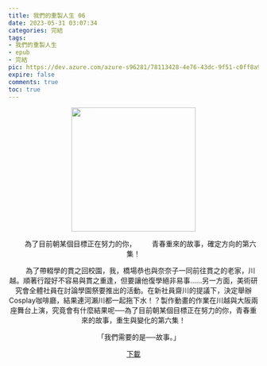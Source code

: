 ```yaml
---
title: 我們的重製人生 06
date: 2023-05-31 03:07:34
categories: 完結
tags:
- 我們的重製人生
- epub
- 完結
pic: https://dev.azure.com/azure-s96281/78113428-4e76-43dc-9f51-c0ff8a913055/_apis/git/repositories/a379171b-de46-4c10-9b0d-00da23959885/items?path=/Epub%20Cover/%E6%88%91%E5%80%91%E7%9A%84%E9%87%8D%E8%A3%BD%E4%BA%BA%E7%94%9F-06.jpg&versionDescriptor%5BversionOptions%5D=0&versionDescriptor%5BversionType%5D=0&versionDescriptor%5Bversion%5D=main&resolveLfs=true&%24format=octetStream&api-version=5.0
expire: false
comments: true
toc: true
---
```


<div style="text-align:center" class="kratos-post-content">

<img width="250px" src="https://dev.azure.com/azure-s96281/78113428-4e76-43dc-9f51-c0ff8a913055/_apis/git/repositories/a379171b-de46-4c10-9b0d-00da23959885/items?path=/Epub%20Cover/%E6%88%91%E5%80%91%E7%9A%84%E9%87%8D%E8%A3%BD%E4%BA%BA%E7%94%9F-06.jpg&versionDescriptor%5BversionOptions%5D=0&versionDescriptor%5BversionType%5D=0&versionDescriptor%5Bversion%5D=main&resolveLfs=true&%24format=octetStream&api-version=5.0">

<p>
　　為了目前朝某個目標正在努力的你，
　　青春重來的故事，確定方向的第六集！
 
　　為了帶輟學的貫之回校園，我，橋場恭也與奈奈子一同前往貫之的老家，川越。順著行蹤好不容易與貫之重逢，但要讓他復學絕非易事……另一方面，美術研究會全體社員在討論學園祭要推出的活動。在新社員齋川的提議下，決定舉辦Cosplay咖啡廳，結果連河瀨川都一起拖下水！？製作動畫的作業在川越與大阪兩座舞台上演，究竟會有什麼結果呢──為了目前朝某個目標正在努力的你，青春重來的故事，重生與變化的第六集！
 
　　「我們需要的是──故事。」
</p>

<p>
<a href="https://epubdatabase.azurewebsites.net/EBOOKS/EPUB/完結/我們的重製人生/%E6%88%91%E5%80%91%E7%9A%84%E9%87%8D%E8%A3%BD%E4%BA%BA%E7%94%9F%2006.epub?download=1">下載</a>
</p>

</div>
